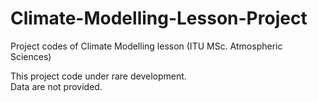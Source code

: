 # Climate-Modelling-Lesson-Project
Project codes of Climate Modelling lesson (ITU MSc.  Atmospheric Sciences)

This project code under rare development. <br>
 Data are not provided.
